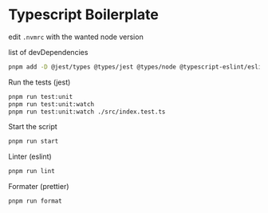 # Typescript Boilerplate

edit `.nvmrc` with the wanted node version

list of devDependencies

```bash
pnpm add -D @jest/types @types/jest @types/node @typescript-eslint/eslint-plugin @typescript-eslint/parser eslint eslint-config-airbnb-base eslint-config-airbnb-typescript eslint-plugin-deprecation eslint-plugin-no-only-tests eslint-plugin-security eslint-config-prettier eslint-config-standard eslint-plugin-import eslint-plugin-jest eslint-plugin-node eslint-plugin-prettier eslint-plugin-promise eslint-plugin-n jest prettier ts-jest ts-node typescript
```

Run the tests (jest)

```bash
pnpm run test:unit
pnpm run test:unit:watch
pnpm run test:unit:watch ./src/index.test.ts
```

Start the script

```bash
pnpm run start
```

Linter (eslint)

```bash
pnpm run lint
```

Formater (prettier)

```bash
pnpm run format
```
